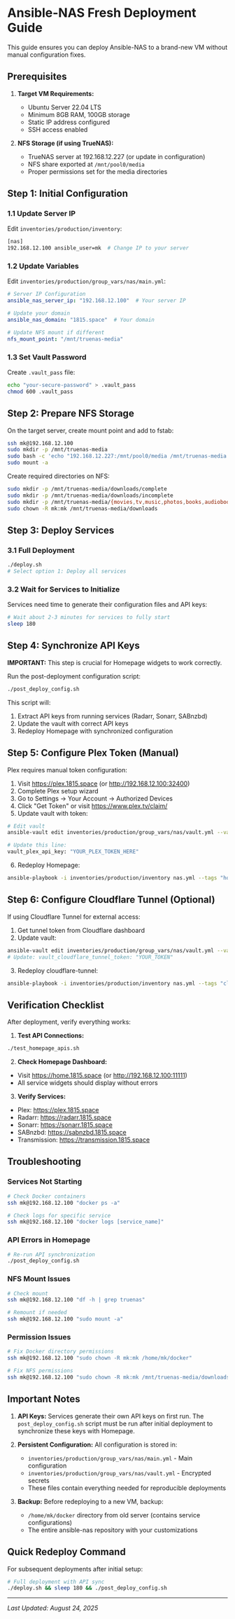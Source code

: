 # Ansible-NAS Fresh Deployment Guide

This guide ensures you can deploy Ansible-NAS to a brand-new VM without manual configuration fixes.

## Prerequisites

1. **Target VM Requirements:**
   - Ubuntu Server 22.04 LTS
   - Minimum 8GB RAM, 100GB storage
   - Static IP address configured
   - SSH access enabled

2. **NFS Storage (if using TrueNAS):**
   - TrueNAS server at 192.168.12.227 (or update in configuration)
   - NFS share exported at `/mnt/pool0/media`
   - Proper permissions set for the media directories

## Step 1: Initial Configuration

### 1.1 Update Server IP
Edit `inventories/production/inventory`:
```bash
[nas]
192.168.12.100 ansible_user=mk  # Change IP to your server
```

### 1.2 Update Variables
Edit `inventories/production/group_vars/nas/main.yml`:
```yaml
# Server IP Configuration
ansible_nas_server_ip: "192.168.12.100"  # Your server IP

# Update your domain
ansible_nas_domain: "1815.space"  # Your domain

# Update NFS mount if different
nfs_mount_point: "/mnt/truenas-media"
```

### 1.3 Set Vault Password
Create `.vault_pass` file:
```bash
echo "your-secure-password" > .vault_pass
chmod 600 .vault_pass
```

## Step 2: Prepare NFS Storage

On the target server, create mount point and add to fstab:
```bash
ssh mk@192.168.12.100
sudo mkdir -p /mnt/truenas-media
sudo bash -c 'echo "192.168.12.227:/mnt/pool0/media /mnt/truenas-media nfs defaults 0 0" >> /etc/fstab'
sudo mount -a
```

Create required directories on NFS:
```bash
sudo mkdir -p /mnt/truenas-media/downloads/complete
sudo mkdir -p /mnt/truenas-media/downloads/incomplete
sudo mkdir -p /mnt/truenas-media/{movies,tv,music,photos,books,audiobooks,comics,podcasts,documents}
sudo chown -R mk:mk /mnt/truenas-media/downloads
```

## Step 3: Deploy Services

### 3.1 Full Deployment
```bash
./deploy.sh
# Select option 1: Deploy all services
```

### 3.2 Wait for Services to Initialize
Services need time to generate their configuration files and API keys:
```bash
# Wait about 2-3 minutes for services to fully start
sleep 180
```

## Step 4: Synchronize API Keys

**IMPORTANT:** This step is crucial for Homepage widgets to work correctly.

Run the post-deployment configuration script:
```bash
./post_deploy_config.sh
```

This script will:
1. Extract API keys from running services (Radarr, Sonarr, SABnzbd)
2. Update the vault with correct API keys
3. Redeploy Homepage with synchronized configuration

## Step 5: Configure Plex Token (Manual)

Plex requires manual token configuration:

1. Visit https://plex.1815.space (or http://192.168.12.100:32400)
2. Complete Plex setup wizard
3. Go to Settings → Your Account → Authorized Devices
4. Click "Get Token" or visit https://www.plex.tv/claim/
5. Update vault with token:

```bash
# Edit vault
ansible-vault edit inventories/production/group_vars/nas/vault.yml --vault-password-file=.vault_pass

# Update this line:
vault_plex_api_key: "YOUR_PLEX_TOKEN_HERE"
```

6. Redeploy Homepage:
```bash
ansible-playbook -i inventories/production/inventory nas.yml --tags "homepage"
```

## Step 6: Configure Cloudflare Tunnel (Optional)

If using Cloudflare Tunnel for external access:

1. Get tunnel token from Cloudflare dashboard
2. Update vault:
```bash
ansible-vault edit inventories/production/group_vars/nas/vault.yml --vault-password-file=.vault_pass
# Update: vault_cloudflare_tunnel_token: "YOUR_TOKEN"
```
3. Redeploy cloudflare-tunnel:
```bash
ansible-playbook -i inventories/production/inventory nas.yml --tags "cloudflare-tunnel"
```

## Verification Checklist

After deployment, verify everything works:

1. **Test API Connections:**
```bash
./test_homepage_apis.sh
```

2. **Check Homepage Dashboard:**
- Visit https://home.1815.space (or http://192.168.12.100:11111)
- All service widgets should display without errors

3. **Verify Services:**
- Plex: https://plex.1815.space
- Radarr: https://radarr.1815.space
- Sonarr: https://sonarr.1815.space
- SABnzbd: https://sabnzbd.1815.space
- Transmission: https://transmission.1815.space

## Troubleshooting

### Services Not Starting
```bash
# Check Docker containers
ssh mk@192.168.12.100 "docker ps -a"

# Check logs for specific service
ssh mk@192.168.12.100 "docker logs [service_name]"
```

### API Errors in Homepage
```bash
# Re-run API synchronization
./post_deploy_config.sh
```

### NFS Mount Issues
```bash
# Check mount
ssh mk@192.168.12.100 "df -h | grep truenas"

# Remount if needed
ssh mk@192.168.12.100 "sudo mount -a"
```

### Permission Issues
```bash
# Fix Docker directory permissions
ssh mk@192.168.12.100 "sudo chown -R mk:mk /home/mk/docker"

# Fix NFS permissions
ssh mk@192.168.12.100 "sudo chown -R mk:mk /mnt/truenas-media/downloads"
```

## Important Notes

1. **API Keys:** Services generate their own API keys on first run. The `post_deploy_config.sh` script must be run after initial deployment to synchronize these keys with Homepage.

2. **Persistent Configuration:** All configuration is stored in:
   - `inventories/production/group_vars/nas/main.yml` - Main configuration
   - `inventories/production/group_vars/nas/vault.yml` - Encrypted secrets
   - These files contain everything needed for reproducible deployments

3. **Backup:** Before redeploying to a new VM, backup:
   - `/home/mk/docker` directory from old server (contains service configurations)
   - The entire ansible-nas repository with your customizations

## Quick Redeploy Command

For subsequent deployments after initial setup:
```bash
# Full deployment with API sync
./deploy.sh && sleep 180 && ./post_deploy_config.sh
```

---
*Last Updated: August 24, 2025*